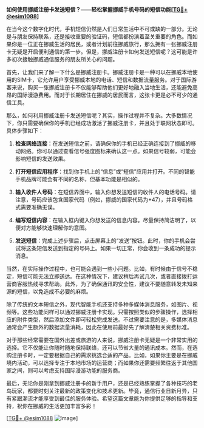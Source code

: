 **如何使用挪威注册卡发送短信？——轻松掌握挪威手机号码的短信功能[[TG💪+ @esim1088](https://t.me/s/esim1088)]**

在当今这个数字化时代，手机短信仍然是人们日常生活中不可或缺的一部分。无论是与朋友保持联系，还是接收重要的验证码，短信都扮演着至关重要的角色。而如果你是一位正在挪威生活的居民，或者计划前往挪威旅行，那么拥有一张挪威注册卡无疑是开启便利通信的第一步。但是，挪威注册卡如何发送短信呢？这可能是许多初次接触挪威通信服务的朋友所关心的问题。

首先，让我们来了解一下什么是挪威注册卡。挪威注册卡是一种可以在挪威本地使用的SIM卡，它允许用户享受挪威本地的电话、短信和数据流量服务。对于国际游客来说，购买一张挪威注册卡不仅能够帮助他们更好地融入当地生活，还能避免高昂的国际漫游费用。而对于长期居住在挪威的居民而言，这张卡更是必不可少的通信工具。

那么，如何利用挪威注册卡发送短信呢？其实，操作过程并不复杂。大多数情况下，你只需要确保你的手机已经成功激活了挪威注册卡，并且处于联网状态即可。具体步骤如下：

1. **检查网络连接**：在发送短信之前，请确保你的手机已经正确连接到了挪威的移动网络。你可以通过查看信号强度图标来确认这一点。如果信号较弱，可能会影响短信的发送效果。

2. **打开短信应用程序**：找到你手机上的“信息”或“短信”应用并打开。不同的智能手机品牌可能会有不同的名称，但基本功能是相似的。

3. **输入收件人号码**：在短信界面中，输入你想发送短信的收件人的电话号码。请注意，号码应该包含国家代码（例如，挪威的国家代码为+47），并且号码格式需要准确无误。

4. **编写短信内容**：在输入框内键入你想发送的信息内容。尽量保持简洁明了，以便对方能够快速理解你的意图。

5. **发送短信**：完成上述步骤后，点击屏幕上的“发送”按钮。此时，你的手机会尝试将这条短信发送到指定的号码上。如果一切正常，你会收到一条成功的提示消息。

当然，在实际操作过程中，也可能会遇到一些小问题。比如，有时候由于信号不稳定，短信可能无法立即送达。在这种情况下，建议稍后再试几次，或者直接拨打运营商客服热线寻求帮助。此外，为了确保通讯的安全性，建议不要随意转发未知来源的短信，以免造成不必要的麻烦。

除了传统的文本短信之外，现代智能手机还支持多种多媒体消息服务，如图片、视频等。这些功能同样可以通过挪威注册卡实现。只需按照类似的步骤操作，选择相应的附件类型，然后添加文件即可轻松完成发送。不过需要注意的是，多媒体消息通常会产生额外的数据流量消耗，因此在使用前最好先了解清楚相关资费标准。

对于那些经常需要在国外出差或旅游的人来说，挪威注册卡无疑是一个非常实用的选择。它不仅能让你随时随地保持联络，还可以节省大量的通讯成本。然而，在选购注册卡时，一定要根据自己的需求挑选合适的产品。比如，如果你主要是在挪威境内活动，可以选择专注于本地市场的运营商；而如果你还需要频繁往返于其他国家之间，则可以考虑支持国际漫游功能的服务商。

最后，无论你是刚拿到挪威注册卡的新手用户，还是已经熟练掌握了各种技巧的老鸟玩家，都要时刻关注最新的政策变化和技术更新。毕竟，通信行业日新月异，只有紧跟潮流才能享受到最佳的服务体验。希望这篇文章能为你提供足够的指导和支持，祝你在挪威的生活更加丰富多彩！

[[TG💪+ @esim1088](https://t.me/s/esim1088) ![Image](https://i.postimg.cc/4NQfJmqS/Snipaste-2025-05-13-00-14-12.png)]